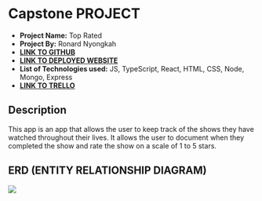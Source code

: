 # Capstone PROJECT 

- **Project Name:** Top Rated 
- **Project By:** Ronard Nyongkah
- [**LINK TO GITHUB**](https://github.com/JoyBoyCr7/Top-Rated)
- [**LINK TO DEPLOYED WEBSITE**](https://top-rated.vercel.app/)
- **List of Technologies used:** JS, TypeScript, React, HTML, CSS, Node, Mongo, Express
- [**LINK TO TRELLO**]()

## Description
This app is an app that allows the user to keep track of the shows they have watched throughout their lives. It allows the user to document when they completed the show and rate the show on a scale of 1 to 5 stars.

## ERD (ENTITY RELATIONSHIP DIAGRAM)

[![](https://mermaid.ink/img/pako:eNptUEEKwkAM_ErJ2Rf07EVQD3oQYaGE3aFddHclTRUp_bvbVlHRhJAhkznM9GSTA5VkImTpuRYOJha59k26Ff2Mx2pVfKync7XlgDfjWKE-oDiCpTqw2gbur3AVuMYPc0jd2VU72BQC4odyFXUcQatrXHH-US7RWvEX9SnO3DAvE7-bFhQggb3LTidPhrRBNkFlho7lZHICQ_7jTtP-Hi2VKh0W1F1Ge89kXkc4r0k2c3JTgMMDWJVqmA?type=png)](https://mermaid.live/edit#pako:eNptUEEKwkAM_ErJ2Rf07EVQD3oQYaGE3aFddHclTRUp_bvbVlHRhJAhkznM9GSTA5VkImTpuRYOJha59k26Ff2Mx2pVfKync7XlgDfjWKE-oDiCpTqw2gbur3AVuMYPc0jd2VU72BQC4odyFXUcQatrXHH-US7RWvEX9SnO3DAvE7-bFhQggb3LTidPhrRBNkFlho7lZHICQ_7jTtP-Hi2VKh0W1F1Ge89kXkc4r0k2c3JTgMMDWJVqmA)


